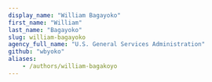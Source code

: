 ```yaml
---
display_name: "William Bagayoko"
first_name: "William"
last_name: "Bagayoko"
slug: william-bagayoko
agency_full_name: "U.S. General Services Administration"
github: "wbyoko"
aliases:
    - /authors/william-bagakoyo
---
```

